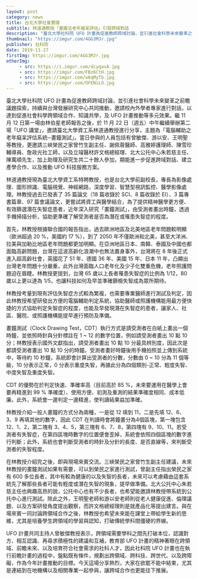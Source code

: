 ```yaml
---
layout: post
category: news
title: 台北大學社會實踐
subtitle: 林道通教授「畫鐘法老年癡呆評估」引發跨域對話
description: "臺北大學社科院 UFO 計畫為促進教師跨域討論，並引進社會科學未來變革之前瞻議題探索，持續與台灣發展研究中心共同推動，邀請校內外學者專家進行對話，以達到促進社會科學跨領域合作、知識共學，及 UFO 計畫推動等多元效果。繼 11 月 12 日第一場由林伯星老師報告之後，於 11 月 22 日（週五）中午繼續舉辦第二場「UFO 講堂」，邀請臺北大學資工系林道通教授進行分享，主題為「電腦輔助之老年癡呆評估系統─畫鐘測試」。"
thumbnail: "https://imgur.com/4GG3MJr.jpg"
publisher: 社科院
date: 2019-11-27
firstImg: https://imgur.com/4GG3MJr.jpg
otherImg:
     - src: https://i.imgur.com/dcyqasA.jpg
     - src: https://imgur.com/FBz6CtH.jpg
     - src: https://imgur.com/w6qMyTb.jpg
     - src: https://imgur.com/OFENiLO.jpg    
---
```

臺北大學社科院 UFO 計畫為促進教師跨域討論，並引進社會科學未來變革之前瞻議題探索，持續與台灣發展研究中心共同推動，邀請校內外學者專家進行對話，以達到促進社會科學跨領域合作、知識共學，及 UFO 計畫推動等多元效果。繼 11 月 12 日第一場由林伯星老師報告之後，於 11 月 22 日（週五）中午繼續舉辦第二場「UFO 講堂」，邀請臺北大學資工系林道通教授進行分享，主題為「電腦輔助之老年癡呆評估系統─畫鐘測試」。當日參與的人員包括有曾敏傑、游以安、王明聖等教授，更邀請三峽榮民之家曾竹生副主任、謝佩蓉醫師、高雅婷護理師、陳雪珍輔導員、詹政光社工師，以及立璿醫材許文格總經理、北大公托中心朱若慈主任、陳萬順先生，加上助理及研究生共二十餘人參加，期能進一步促進跨域對話、建立產學合作、以及推動 UFO 科技服務方案。

林道通教授現為臺北大學資工系特聘教授，也是台北大學前副校長，專長為影像處理、圖形辨識、電腦視覺、神經網路，深度學習、智慧型視訊監控、醫學影像處理。林教授過去已發表了 35 篇論文（18 篇收錄於 SCI、8 篇收錄於 EI）、3 篇專書篇章、97 篇會議論文，更嘗試將資工與醫學結合，為了提供精神醫學更方便、有效篩選潛在失智症患者，近年深入研究「畫鐘測試」，由受測者畫出時鐘，透過手機掃描分析，協助更準確了解受測者是否為潛在或罹患失智症的程度。

首先，林教授根據聯合國的報告指出，過去歐洲地區及北美地區老年問題較明顯（歐洲超過 20 %，美國約 17 %），到了 2050 年不僅歐洲和北美，甚至大洋洲、拉美與加勒比地區老年問題都更加明顯。在亞洲地區日本、南韓、泰國及中國也都面臨高齡問題，台灣在這波高齡化浪潮中也無法置身事外，台灣將在 8 年後正式進入超高齡社會，英國花了 51 年、德國 36 年、美國 15 年、日本 11 年，凸顯出台灣老年問題十分嚴重，此外台灣面臨人口老年化及少子化雙重危機，老年照護問題迫在眉睫。林教授更提到，台灣 65 歲以上長者罹患失智症的比例為 1/12，80 歲以上更以達為 1/5，也讓科技如何及早並準確篩檢失智成為眾所期待。

林教授考量到現有評估失智症方式較為繁複，也需要專業醫師進行測試及判定，因此林教授希望研發出方便的電腦輔助判定系統，協助醫師或照護機構能用最方便快捷的方式協助判定失智症的程度，也能及早發現潛在失智症的患者，讓家人、社區、醫院、或照護機構能提早進行預防及準備。

畫鐘測試（Clock Drawing Test，CDT）執行方式是請受測者在白紙上畫出一個時鐘，並依照時針與分針標註在 1 ~ 12 的數字位置，例如請受測者畫出 10 點 10 分；林教授表示國外文獻指出，請受測者畫出 10 點 10 分最具辨別度，因此次是都請受測者畫出 10 點 10 分的時鐘。受測者畫好時鐘後用手機拍照並上傳到系統中，等待約 10 秒鐘，系統即會計算出受測者的分數，分數由 0 ~ 10 分為 11 個等級，10 分表示正常，0 分表示重度失智，再據此分為四個類別-正常、輕度失智、中度失智及重度失智。

CDT 的優勢在於判定快速、準確率高（目前高於 85 %，未來要運用在醫學上會要再精進到 99 % 準確度）、使用方便、初測及重測的結果準確度相同、成本低廉。此外，系統會一邊判定一邊精進，使判讀結果益加準確。

林教授介紹一般人畫鐘的方式分為兩種，一是從 12 填到 11，二是先填 12、6、3、9 再填其他的數字，因此 CDT 在判讀時會將鐘畫分為4個區塊，第一塊包含 12、1、2，第二塊有 3、4、5，第三塊有 6、7、8，第四塊有 9、10、11。若受測者有失智症，在第四區塊時數字的位置便會歪掉，系統會依照四個區塊的數字進行判斷；此外，系統也會判斷受測者的時針及分針的長度、是否直線等，來判斷受測者的失智程度。

在林教授介紹完之後，即與現場來賓交流。三峽榮民之家曾竹生副主任建議，未來林教授的畫鐘測試如果有需要，可以到榮民之家進行測試，曾副主任指出榮民之家有 600 多位長者，其中有較為健康的以及失智的長者，未來可以考慮藉由這套系統先了解那些長者可能有輕度或潛在失智的現象，提早做準備。北大公托中心朱若慈主任也興趣高昂的說，公托中心也有不少長者，也希望能邀請林教授帶系統到公托中心進行測試。除此之外，王明聖老師和游以安老師則從老人健康促進、倫理議題、以及方案研發角度提出觀察，而許文格總經理則是就產品化等提出建言。與在場來賓一同討論跨領域合作之後，林教授也希望未來能在課堂上帶給學生新的思維，尤其是培養學生跨領域的學習與認知，打破傳統學科間僵硬的界線。

UFO 計畫共同主持人曾敏傑教授表示，跨領域需要學科之間先打破本位，認識對方、相互認識、再尋求積極性的建議和互補，教育部 UFO 計畫的精神著眼在跨領域、前瞻未來、以及培育符合社會需求的社科人才，因此社科院 UFO 計畫也在執行前瞻計畫的過程中，盤點既有條件，規劃出跨領域、跨科技、跨世代、以及跨障礙，作為今年計畫推動的目標。今天這場分享熱烈，大家在欲罷不能中結束，尤其是連結到在地機構以及相關專業一起參與，讓跨域合作也更能往下推展。
